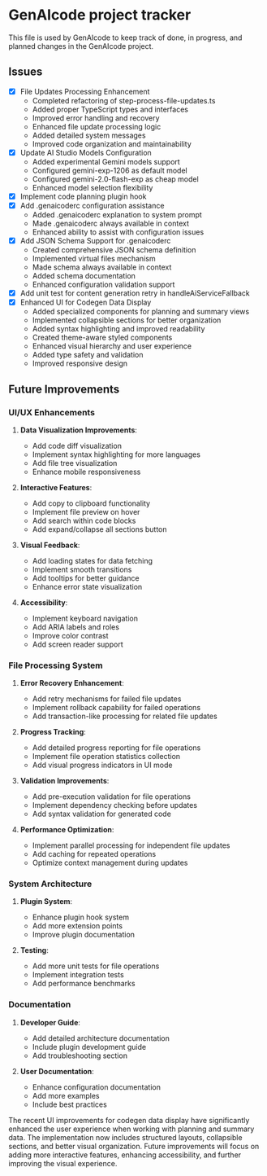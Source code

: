 # GenAIcode project tracker

This file is used by GenAIcode to keep track of done, in progress, and planned changes in the GenAIcode project.

## Issues

- [x] File Updates Processing Enhancement
  - Completed refactoring of step-process-file-updates.ts
  - Added proper TypeScript types and interfaces
  - Improved error handling and recovery
  - Enhanced file update processing logic
  - Added detailed system messages
  - Improved code organization and maintainability
- [x] Update AI Studio Models Configuration
  - Added experimental Gemini models support
  - Configured gemini-exp-1206 as default model
  - Configured gemini-2.0-flash-exp as cheap model
  - Enhanced model selection flexibility
- [x] Implement code planning plugin hook
- [x] Add .genaicoderc configuration assistance
  - Added .genaicoderc explanation to system prompt
  - Made .genaicoderc always available in context
  - Enhanced ability to assist with configuration issues
- [x] Add JSON Schema Support for .genaicoderc
  - Created comprehensive JSON schema definition
  - Implemented virtual files mechanism
  - Made schema always available in context
  - Added schema documentation
  - Enhanced configuration validation support
- [x] Add unit test for content generation retry in handleAiServiceFallback
- [x] Enhanced UI for Codegen Data Display
  - Added specialized components for planning and summary views
  - Implemented collapsible sections for better organization
  - Added syntax highlighting and improved readability
  - Created theme-aware styled components
  - Enhanced visual hierarchy and user experience
  - Added type safety and validation
  - Improved responsive design

## Future Improvements

### UI/UX Enhancements

1. **Data Visualization Improvements**:

   - Add code diff visualization
   - Implement syntax highlighting for more languages
   - Add file tree visualization
   - Enhance mobile responsiveness

2. **Interactive Features**:

   - Add copy to clipboard functionality
   - Implement file preview on hover
   - Add search within code blocks
   - Add expand/collapse all sections button

3. **Visual Feedback**:

   - Add loading states for data fetching
   - Implement smooth transitions
   - Add tooltips for better guidance
   - Enhance error state visualization

4. **Accessibility**:
   - Implement keyboard navigation
   - Add ARIA labels and roles
   - Improve color contrast
   - Add screen reader support

### File Processing System

1. **Error Recovery Enhancement**:

   - Add retry mechanisms for failed file updates
   - Implement rollback capability for failed operations
   - Add transaction-like processing for related file updates

2. **Progress Tracking**:

   - Add detailed progress reporting for file operations
   - Implement file operation statistics collection
   - Add visual progress indicators in UI mode

3. **Validation Improvements**:

   - Add pre-execution validation for file operations
   - Implement dependency checking before updates
   - Add syntax validation for generated code

4. **Performance Optimization**:
   - Implement parallel processing for independent file updates
   - Add caching for repeated operations
   - Optimize context management during updates

### System Architecture

1. **Plugin System**:

   - Enhance plugin hook system
   - Add more extension points
   - Improve plugin documentation

2. **Testing**:
   - Add more unit tests for file operations
   - Implement integration tests
   - Add performance benchmarks

### Documentation

1. **Developer Guide**:

   - Add detailed architecture documentation
   - Include plugin development guide
   - Add troubleshooting section

2. **User Documentation**:
   - Enhance configuration documentation
   - Add more examples
   - Include best practices

The recent UI improvements for codegen data display have significantly enhanced the user experience when working with planning and summary data. The implementation now includes structured layouts, collapsible sections, and better visual organization. Future improvements will focus on adding more interactive features, enhancing accessibility, and further improving the visual experience.
